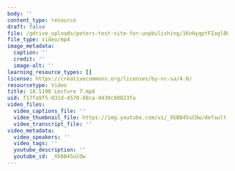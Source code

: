 ```yaml
---
body: ''
content_type: resource
draft: false
file: /gdrive_uploads/peters-test-site-for-unpbulishing/1KnHyqptFIagl8KwjNC1qDj2AA8zy1l00/18s190-lecture-7.mp4
file_type: video/mp4
image_metadata:
  caption: ''
  credit: ''
  image-alt: ''
learning_resource_types: []
license: https://creativecommons.org/licenses/by-nc-sa/4.0/
resourcetype: Video
title: 18.S190 Lecture 7.mp4
uid: f17fa9f5-031d-4570-88ca-9430c80823fa
video_files:
  video_captions_file: ''
  video_thumbnail_file: https://img.youtube.com/vi/_XbBB4SuCOw/default.jpg
  video_transcript_file: ''
video_metadata:
  video_speakers: ''
  video_tags: ''
  youtube_description: ''
  youtube_id: _XbBB4SuCOw
---
```

